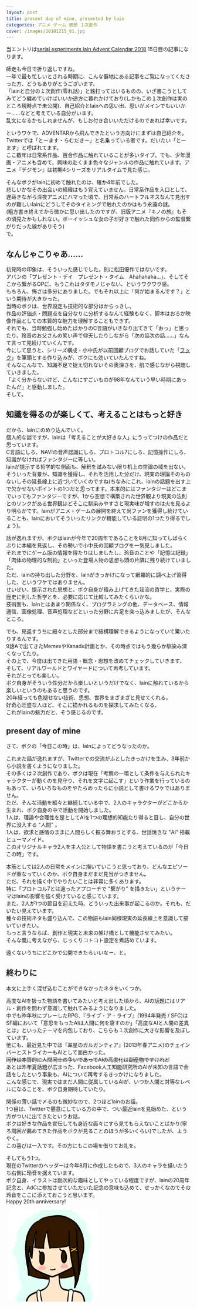 ```yaml
---
layout: post
title: present day of mine, presented by lain
categories: アニメ ゲーム 感想 １次創作
cover: /images/20181215_01.jpg
---
```


当エントリは[serial experiments lain Advent Calendar 2018](https://adventar.org/calendars/3510) 15日目の記事になります。  
  
師走も今日で折り返しですね。  
一年で最も忙しいとされる時期に、こんな僻地にある記事をご覧になってくださった方、どうもありがとうございます。  
「lainと自分の１次創作(零れ話)」と銘打ってはいるものの、いざ書こうとしてみてどう纏めていけばいいか途方に暮れかけており(しかもこの１次創作は実のところ現時点で未公開)、自己紹介とlainへの思い出、思いがメインでもいいかー……などと考えている自分がいます。  
乱文になるかもしれませんが、もしお付き合いいただけるのであれば幸いです。  

というワケで、ADVENTARから飛んできたという方向けにまずは自己紹介を。  
Twitterでは「とーます・らむだきー」と名乗っている者です。だいたい「とーます」と呼ばれてます。  
ここ数年は日常系作品、百合作品に触れていることが多いタイプ。でも、少年漫画・アニメも含めて、興味の赴くまま色々なジャンルの作品に触れています。アニメ『デジモン』は初期4シリーズをリアルタイムで見た感じ。  

そんなボクがlainに初めて触れたのは、確か4年前でした。  
悲しいかなその出会いの経緯はもう覚えていません。日常系作品を入口として、遅蒔きながら深夜アニメにハマった頃で、日常系のハートフルネスなんて見出すのが難しいlainにどうしてそのタイミングで触れたのかはもう永遠の謎。  
(粗方書き終えてから微かに思い出したのですが、旧版アニメ『キノの旅』もその頃見たかもしれない。ボーイッシュな女の子が好きで触れた同作からの監督繋がりだった線がありそう)  
で。  

## なんじゃこりゃあ……

初見時の印象は、そういった感じでした。別に松田優作ではないです。  
アバンの「プレゼント・デイ　プレゼント・タイム　Ahahahaha…」、そしてそこから繋がるOPに、もうこれはタダモノじゃない、というワクワク感。  
もちろん、怖さは多分にありました。でもそれ以上に「何が始まるんです？」という期待が大きかった。  
当時のボクは、世界設定も技術的な部分はからっきし。  
作品の評価点・問題点を自分なりに分析するなんて経験もなく、脚本はおろか映像作品としての本質的な魅力を理解することもできず。  
それでも、当時勉強し始めたばかりのC言語がいきなり出てきて「おっ」と思ったり、玲音のお父さんの笑い声で仰天したりしながら「次の話次の話……」なんて言って見続けていくんです。  
今にして思うと、シリーズ構成・小中氏が以前回顧ブログでお話していた「[フック](https://yamaki-nyx.hatenablog.com/entry/2018/05/20/095716)」を筆頭とする作り込みが、ボクにも効いていたんですね。  
そんなこんなで、知識不足で捉え切れないその奥深さを、肌で感じながら視聴していきました。  
「よく分からないけど、こんなにすごいものが98年なんていう早い時期にあったんだ」と感動しました。  
そして。  

## 知識を得るのが楽しくて、考えることはもっと好き

だから、lainにのめり込んでいく。  
個人的な談ですが、lainは「考えることが大好きな人」にうってつけの作品だと思っています。  
C言語にしろ、NAVIの音声認識にしろ、プロトコル7にしろ、記憶操作にしろ、知識がなければファンタジーに等しい。  
lainが提示する哲学的な側面も、解釈を試みない限り机上の空論の域を出ない。  
そういった背景が、知識を獲得し、それを活用した分だけ、現実の理論そのものないしその延長線上に近づいていくのですね(ちなみにこれ、lainの話題を出す上で欠かせないポイントの1つだと思ってます。本来的にはファンタジーはどこまでいってもファンタジーですが、1から空想で構築された世界観より現実の法則とのリンクがある世界観ほどそこに馴染みやすさと現実味が増すのは火を見るより明らかです。lainがアニメ・ゲームの展開を終えて尚ファンを獲得し続けていることも、lainにおいてそういったリンクが機能している証明の1つたり得るでしょう)。  

話が逸れますが、ボクはlainが今年で20周年であることを8月に知ってしばらくぶりに本編を見返し、その勢いで小中氏の回顧ブログを一気見しました。  
それまでにゲーム版の情報を得たりはしましたし、玲音のことや「記憶は記録」「肉体の物理的な制約」といった登場人物の思想も頭の片隅に残り続けていました。  
ただ、lainの持ち出した分野を、lainがきっかけになって網羅的に調べ上げ習得した、というワケではありません。  
せいぜい、提示された思想と、ボク自身が積み上げてきた我流の哲学と、実際の歴史に則した哲学とを、必要に応じて比較してみたくらいかな。  
技術面も、lainとはあまり関係なく、プログラミングの他、データベース、情報通信、画像処理、音声処理などといった分野に片足を突っ込みましたが、そんなところ。  

でも、見返すうちに細々とした部分まで結構理解できるようになっていて驚いたりするんです。  
9話Aで出てきたMemexやXanadu計画とか、その時点ではもう幾らか馴染み深くなってたり。  
その上で、今度は出てきた用語・概念・思想を改めてチェックしていきます。  
そして、リアルワールドとワイヤードについて再考しています。  
それがとっても楽しい。  
ボク自身がそういう性分だから楽しいというだけでなく、lainに触れているから楽しいというのもあると思うのです。  
20年経っても色褪せない技術、思想、世界をまざまざと見せてくれる。  
好奇心旺盛な人ほど、そこに描かれるものを探求してみたくなる。  
これがlainの魅力だと、そう感じるのです。  

## present day of mine

さて、ボクの「今日この時」は、lainによってどうなったのか。  

これまた話が逸れますが、Twitterでの交流がふとしたきっかけを生み、3年前から小説を書くようになりました。  
その多くは２次創作であり、ボクは現在「考察の一環として条件を与えられたキャラクターが動くのを見守り、それを文字に起こす」という作業を行っているのもあって、いろいろなものをやたらめったらに小説として書けるワケではありません。  
ただ、そんな活動を細々と継続している中で、2人のキャラクターがどこからか生まれ、ボク自身の中で活動を開始しました。  
1人は、理論や合理性を是としてAIを1つの理想的知能たり得ると目し、自分の世界に没入する "人間" 。  
1人は、欲求と感情のままに人間らしく振る舞おうとする、世話焼きな "AI" 搭載ヒューマノイド。  
このオリジナルキャラ2人を主人公として物語を書こうと考えているのが「今日この時」です。  

本筋としては2人の日常をメインに描いていこうと思っており、どんなエピソードが重なっていくのか、ボク自身まだまだ見当がつきません。  
ただ、それを描く中でやりたいことは非常に多くあります。  
特に「プロトコル7とは違ったアプローチで "繋がり" を描きたい」というテーマはlainの影響を強く受けていると感じています。  
また、2人が1つの節目を迎えた時、どういった出来事が起こるのか。それも、だいたい見えています。  
種々の技術ネタも盛り込んで、この物語もlain同様現実の延長線上を意識して描いていきたい。  
もっと言うならば、創作と現実と未来の架け橋として機能させてみたい。  
そんな風に考えながら、じっくりコトコト設定を煮詰めています。  

遠くないうちにどこかで公開できたらいいなー、と。  

## 終わりに

本文に上手く混ぜ込むことができなかったネタをいくつか。  

高度なAIを扱った物語を書いてみたいと考え出した頃から、AIの話題にはリアル・創作を問わず意識して触れてみるようになりました。  
中でも昨年秋にプレーしたRPG、『ライブ・ア・ライブ』(1994年発売 / SFC)はSF編において「意思をもったAIは人間に何を齎すのか」「高度なAIと人間の差異とは」といったテーマを内包しており、こちらも１次創作に大きな影響を及ぼしています。  
他にも、最近見た中では『翠星のガルガンティア』(2013年春アニメ)のチェインバーとストライカーもAIとして面白かった。  
~~同作は本質的に人間同士の争いであってAIの高度化は副産物ですけれど~~  
あとは昨年夏話題が広まった、Facebook人工知能研究所のAIが未知の言語で会話をしたという事象も、AIについて再考するきっかけになりました。  
こんな感じで、現実ではまだ人間に従属しているAIが、いつか人間と対等なレベルになることを、ボク自身期待していたり。  

関係の薄い話で〆るのも微妙なので、2つほどlainのお話。  
1つ目は、Twitterで懇意にしている方の中で、つい最近lainを見始めた、という方がついに出てきたというお話。  
ボクは好きな作品を宣伝しても身近な面々にすら見てもらえないことばかり(寧ろ周囲が薦めてきた作品をボクが見ることのほうが多いくらい)でしたが、ようやく。  
この喜びは一入です。その方にもこの場を借りてお礼を。  

そしてもう1つ。  
現在のTwitterのヘッダーは今年8月に作成したもので、3人のキャラを描いたうち右側に玲音を据えています。  
ボク自身、イラストは副次的な趣味としてやっている程度ですが、lainの20周年記念と、AdCに参加させていただいた記念の意味も込めて、せっかくなのでその玲音をここに添えておこうと思います。  
Happy 20th anniversary!  

![デフォルメ玲音](/images/20181215_01.jpg "デフォルメ玲音")  
